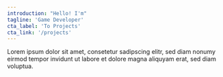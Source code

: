 ```yaml
---
introduction: "Hello! I'm"
tagline: 'Game Developer'
cta_label: 'To Projects'
cta_link: '/projects'
---
```


Lorem ipsum dolor sit amet, consetetur sadipscing elitr,
sed diam nonumy eirmod tempor invidunt ut labore
et dolore magna aliquyam erat, sed diam voluptua.
